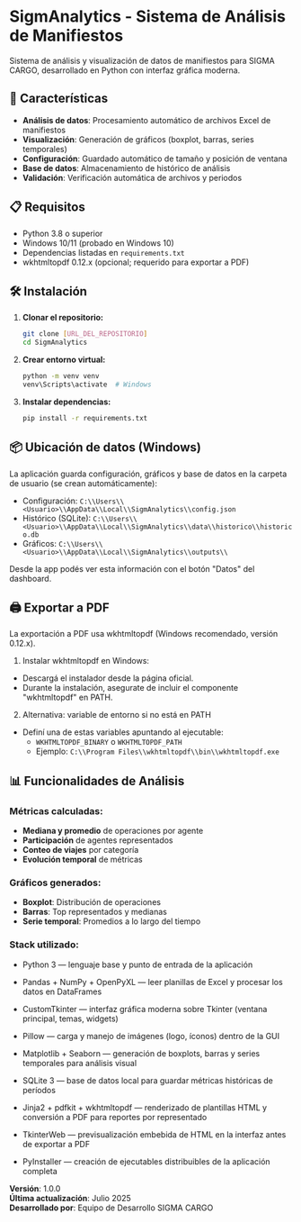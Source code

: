 # SigmAnalytics - Sistema de Análisis de Manifiestos

Sistema de análisis y visualización de datos de manifiestos para SIGMA CARGO, desarrollado en Python con interfaz gráfica moderna.

## 🚀 Características

- **Análisis de datos**: Procesamiento automático de archivos Excel de manifiestos
- **Visualización**: Generación de gráficos (boxplot, barras, series temporales)
- **Configuración**: Guardado automático de tamaño y posición de ventana
- **Base de datos**: Almacenamiento de histórico de análisis
- **Validación**: Verificación automática de archivos y periodos

## 📋 Requisitos

- Python 3.8 o superior
- Windows 10/11 (probado en Windows 10)
- Dependencias listadas en `requirements.txt`
- wkhtmltopdf 0.12.x (opcional; requerido para exportar a PDF)

## 🛠️ Instalación

1. **Clonar el repositorio:**

   ```bash
   git clone [URL_DEL_REPOSITORIO]
   cd SigmAnalytics
   ```

2. **Crear entorno virtual:**

   ```bash
   python -m venv venv
   venv\Scripts\activate  # Windows
   ```

3. **Instalar dependencias:**
   ```bash
   pip install -r requirements.txt
   ```

## 📦 Ubicación de datos (Windows)

La aplicación guarda configuración, gráficos y base de datos en la carpeta de usuario (se crean automáticamente):

- Configuración: `C:\\Users\\<Usuario>\\AppData\\Local\\SigmAnalytics\\config.json`
- Histórico (SQLite): `C:\\Users\\<Usuario>\\AppData\\Local\\SigmAnalytics\\data\\historico\\historico.db`
- Gráficos: `C:\\Users\\<Usuario>\\AppData\\Local\\SigmAnalytics\\outputs\\`

Desde la app podés ver esta información con el botón "Datos" del dashboard.

## 🖨️ Exportar a PDF

La exportación a PDF usa wkhtmltopdf (Windows recomendado, versión 0.12.x).

1. Instalar wkhtmltopdf en Windows:

- Descargá el instalador desde la página oficial.
- Durante la instalación, asegurate de incluir el componente "wkhtmltopdf" en PATH.

2. Alternativa: variable de entorno si no está en PATH

- Definí una de estas variables apuntando al ejecutable:
  - `WKHTMLTOPDF_BINARY` o `WKHTMLTOPDF_PATH`
  - Ejemplo: `C:\\Program Files\\wkhtmltopdf\\bin\\wkhtmltopdf.exe`

## 📊 Funcionalidades de Análisis

### Métricas calculadas:

- **Mediana y promedio** de operaciones por agente
- **Participación** de agentes representados
- **Conteo de viajes** por categoría
- **Evolución temporal** de métricas

### Gráficos generados:

- **Boxplot**: Distribución de operaciones
- **Barras**: Top representados y medianas
- **Serie temporal**: Promedios a lo largo del tiempo

### Stack utilizado:

- Python 3 — lenguaje base y punto de entrada de la aplicación

- Pandas + NumPy + OpenPyXL — leer planillas de Excel y procesar los datos en DataFrames

- CustomTkinter — interfaz gráfica moderna sobre Tkinter (ventana principal, temas, widgets)

- Pillow — carga y manejo de imágenes (logo, íconos) dentro de la GUI

- Matplotlib + Seaborn — generación de boxplots, barras y series temporales para análisis visual

- SQLite 3 — base de datos local para guardar métricas históricas de períodos

- Jinja2 + pdfkit + wkhtmltopdf — renderizado de plantillas HTML y conversión a PDF para reportes por representado

- TkinterWeb — previsualización embebida de HTML en la interfaz antes de exportar a PDF

- PyInstaller — creación de ejecutables distribuibles de la aplicación completa

**Versión**: 1.0.0  
**Última actualización**: Julio 2025  
**Desarrollado por**: Equipo de Desarrollo SIGMA CARGO
